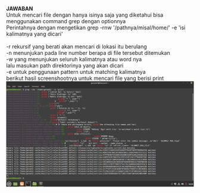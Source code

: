 **JAWABAN**
<br>
Untuk mencari file dengan hanya isinya saja yang diketahui bisa menggunakan command grep dengan optionnya
<br>
Perintahnya dengan mengetikan grep -rnw '/pathnya/misal/home/' -e 'isi kalimatnya yang dicari'
<br>
<br>
-r rekursif yang berati akan mencari di lokasi itu berulang
<br>
-n menunjukan pada line number berapa di file tersebut ditemukan
<br>
-w yang menunjukan seluruh kalimatnya atau word nya
<br>
lalu masukan path direktorinya yang akan dicari
<br>
-e untuk penggunaan pattern untuk matching kalimatnya
<br>
berikut hasil screenshootnya untuk mencari file yang berisi print
<br>
![hasil](./Images/Images1.png)
